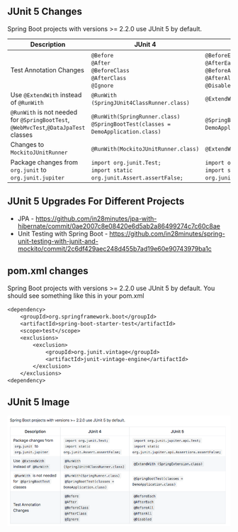 ## JUnit 5 Changes

Spring Boot projects with versions >= 2.2.0 use JUnit 5 by default.

|Description|JUnit 4| JUnit 5|
|--|--|--|
|Test Annotation Changes|`@Before`<BR/>`@After`<BR/>`@BeforeClass`<BR/>`@AfterClass`<BR/>`@Ignore`|`@BeforeEach`<BR/>`@AfterEach`<BR/>`@BeforeAll`<BR/>`@AfterAll`<BR/>`@Disabled`|
|Use `@ExtendWith` instead of `@RunWith`|`@RunWith (SpringJUnit4ClassRunner.class)`|`@ExtendWith (SpringExtension.class)`|
|`@RunWith` is not needed for `@SpringBootTest`, `@WebMvcTest`,`@DataJpaTest` classes|`@RunWith(SpringRunner.class)`<BR/>`@SpringBootTest(classes = DemoApplication.class)`|`@SpringBootTest(classes = DemoApplication.class)`|
|Changes to `MockitoJUnitRunner`|`@RunWith(MockitoJUnitRunner.class)`|`@ExtendWith(MockitoExtension.class)`|
|Package changes from `org.junit` to `org.junit.jupiter` |`import org.junit.Test;` <BR/> `import static org.junit.Assert.assertFalse;`|`import org.junit.jupiter.api.Test;` <BR/>`import static org.junit.jupiter.api.Assertions.assertFalse;`|

## JUnit 5 Upgrades For Different Projects

- JPA - https://github.com/in28minutes/jpa-with-hibernate/commit/0ae2007c8e08420e6d5ab2a86499274c7c60c8ae
- Unit Testing with Spring Boot - https://github.com/in28minutes/spring-unit-testing-with-junit-and-mockito/commit/2c6df429aec248d455b7ad19e60e90743979ba1c

## pom.xml changes

Spring Boot projects with versions >= 2.2.0 use JUnit 5 by default. You should see something like this in your pom.xml

```
<dependency>
	<groupId>org.springframework.boot</groupId>
	<artifactId>spring-boot-starter-test</artifactId>
	<scope>test</scope>
	<exclusions>
		<exclusion>
			<groupId>org.junit.vintage</groupId>
			<artifactId>junit-vintage-engine</artifactId>
		</exclusion>
	</exclusions>
<dependency>
```

## JUnit 5 Image

![](images/junit5-changes.png)
